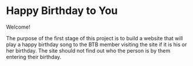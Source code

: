 # Happy Birthday to You

Welcome! 

The purpose of the first stage of this project is to build a website that will play a happy birthday song to the BTB member visiting the site if it is his or her birthday. The site should not find out who the person is by them entering their birthday. 


